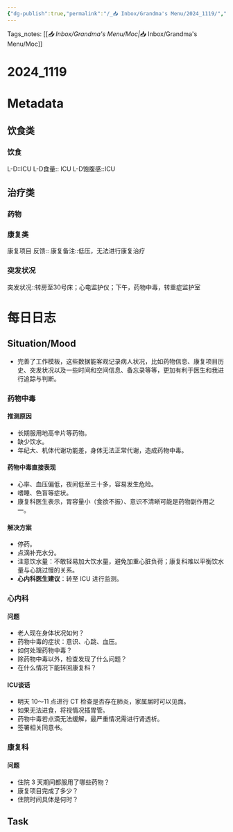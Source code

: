 ```yaml
---
{"dg-publish":true,"permalink":"/_📥 Inbox/Grandma's Menu/2024_1119/","tags":["🏥"]}
---
```


Tags_notes: [[_📥 Inbox/Grandma's Menu/Moc\|_📥 Inbox/Grandma's Menu/Moc]]
# 2024_1119
# Metadata
## 饮食类
### 饮食
L-D::ICU
L-D食量:: ICU
L-D饱腹感::ICU
## 治疗类
### 药物

### 康复类
康复项目
反馈:: 
康复备注::低压，无法进行康复治疗
### 突发状况
突发状况::转房至30号床；心电监护仪；下午，药物中毒，转重症监护室
# 每日日志
## Situation/Mood
- 完善了工作模板，这些数据能客观记录病人状况，比如药物信息、康复项目历史、突发状况以及一些时间和空间信息、备忘录等等，更加有利于医生和我进行追踪与判断。

### 药物中毒

#### 推测原因
- 长期服用地高辛片等药物。
- 缺少饮水。
- 年纪大、机体代谢功能差，身体无法正常代谢，造成药物中毒。

#### 药物中毒直接表现
- 心率、血压偏低，夜间低至三十多，容易发生危险。
- 嗜睡、色盲等症状。
- 康复科医生表示，胃容量小（食欲不振）、意识不清晰可能是药物副作用之一。
#### 解决方案
- 停药。
- 点滴补充水分。
- 注意饮水量：不敢轻易加大饮水量，避免加重心脏负荷；康复科难以平衡饮水量与心跳过慢的关系。
- **心内科医生建议**：转至 ICU 进行监测。
### 心内科

#### 问题
- 老人现在身体状况如何？
- 药物中毒的症状：意识、心跳、血压。
- 如何处理药物中毒？
- 除药物中毒以外，检查发现了什么问题？
- 在什么情况下能转回康复科？
#### ICU谈话
- 明天 10～11 点进行 CT 检查是否存在肺炎，家属届时可以见面。
- 如果无法进食，将视情况插胃管。
- 药物中毒若点滴无法缓解，最严重情况需进行肾透析。
- 签署相关同意书。
### 康复科

#### 问题
- 住院 3 天期间都服用了哪些药物？
- 康复项目完成了多少？
- 住院时间具体是何时？
## Task
